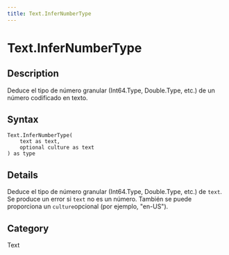 ```yaml
---
title: Text.InferNumberType
---
```


# Text.InferNumberType


## Description

Deduce el tipo de número granular (Int64.Type, Double.Type, etc.) de un número codificado en texto.


## Syntax

```powerquery
Text.InferNumberType(
    text as text,
    optional culture as text
) as type
```


## Details

Deduce el tipo de número granular (Int64.Type, Double.Type, etc.) de <code>text</code>. Se produce un error si <code>text</code> no es un número. También se puede proporciona un <code>culture</code>opcional (por ejemplo, "en-US").



## Category
Text
